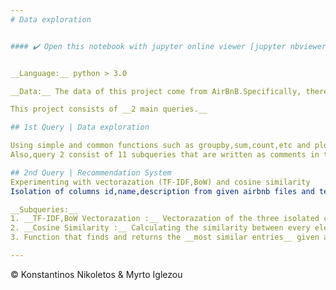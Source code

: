 ```yaml
---
# Data exploration


#### ✔️ Open this notebook with jupyter online viewer [jupyter nbviewer](https://github.com/Nikoletos-K/AirBnB-Data-Analysis/blob/master/Project.ipynb) ✔️


__Language:__ python > 3.0

__Data:__ The data of this project come from AirBnB.Specifically, there's a directory named data,which contains directories Aril,March and February.These directories have information from AirBnB platform such as id,zipcode,transit,Bedrooms,Beds,Review_scores_rating,Number_of_reviews,Neighbourhood,etc.

This project consists of __2 main queries.__ 

## 1st Query | Data exploration

Using simple and common functions such as groupby,sum,count,etc and plotting the results into multiple and various plots in order to make assuptions and get some results .
Also,query 2 consist of 11 subqueries that are written as comments in the notebook.

## 2nd Query | Recommendation System
Experimenting with vectorazation (TF-IDF,BoW) and cosine similarity
Isolation of columns id,name,description from given airbnb files and text processing.More specifically Q.2 consists of:

__Subqueries:__
1. __TF-IDF,BoW Vectorazation :__ Vectorazation of the three isolated columns
2. __Cosine Similarity :__ Calculating the similarity between every element of tf-idf with all the others
3. Function that finds and returns the __most similar entries__ given an id

---
```


© Konstantinos Nikoletos & Myrto Iglezou
